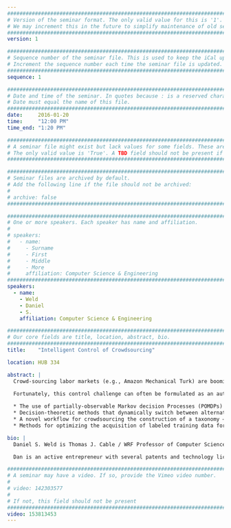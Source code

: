 ```yaml
---
################################################################################
# Version of the seminar format. The only valid value for this is '1'. 
# We may increment this in the future to simplify maintenance of old seminars.
################################################################################
version: 1

################################################################################
# Sequence number of the seminar file. This is used to keep the iCal up to date.
# Increment the sequence number each time the seminar file is updated.
################################################################################
sequence: 1

################################################################################
# Date and time of the seminar. In quotes because : is a reserved character.
# Date must equal the name of this file.
################################################################################
date:     2016-01-20
time:     "12:00 PM"
time_end: "1:20 PM"

################################################################################
# A seminar file might exist but lack values for some fields. These are 'TBD'. 
# The only valid value is 'True'. A TBD field should not be present if 'False'.
################################################################################

################################################################################
# Seminar files are archived by default.
# Add the following line if the file should not be archived:
#
# archive: false
################################################################################

################################################################################
# One or more speakers. Each speaker has name and affiliation.
#
# speakers:
#   - name: 
#     - Surname
#     - First
#     - Middle
#     - More
#     affiliation: Computer Science & Engineering 
################################################################################
speakers:
  - name: 
    - Weld
    - Daniel
    - S.
    affiliation: Computer Science & Engineering 

################################################################################
# Our core fields are title, location, abstract, bio.
################################################################################
title:    "Intelligent Control of Crowdsourcing"

location: HUB 334

abstract: |
  Crowd-sourcing labor markets (e.g., Amazon Mechanical Turk) are booming, because they enable rapid construction of complex workflows that seamlessly mix human computation with computer automation. Example applications range from photo tagging to audio-visual transcription and interlingual translation. Similarly, workflows on citizen science sites (e.g. GalaxyZoo) have allowed ordinary people to pool their effort and make interesting discoveries. Unfortunately, constructing a good workflow is difficult, because the quality of the work performed by humans is highly variable. Typically, a task designer will experiment with several alternative workflows to accomplish a task, varying the amount of redundant labor, until she devises a control strategy that delivers acceptable performance.

  Fortunately, this control challenge can often be formulated as an automated planning problem ripe for algorithms from the probabilistic planning and reinforcement learning literature. I describe our recent work on the decision-theoretic control of crowd sourcing and suggest open problems for future research. In particular, I discuss:
  
  * The use of partially-observable Markov decision Processes (POMDPs) to control voting on binary-choice questions and iterative improvement workflows.
  * Decision-theoretic methods that dynamically switch between alternative workflows in a way that improves on traditional (static) A-B testing.
  * A novel workflow for crowdsourcing the construction of a taxonomy — a challenging problem since it demands a global perspective of the input data when no one worker sees more than a tiny fraction.
  * Methods for optimizing the acquisition of labeled training data for use in machine learning applications; this an important special case, since data annotation is often crowd-sourced.

bio: |
  Daniel S. Weld is Thomas J. Cable / WRF Professor of Computer Science & Engineering at the University of Washington and an Entrepreneurial Faculty Fellow. After formative education at Phillips Academy, he received bachelor's degrees in both CS and Biochemistry at Yale University in 1982. He landed a Ph.D. from the MIT Artificial Intelligence Lab in 1988, received a Presidential Young Investigator's award in 1989, an Office of Naval Research Young Investigator's award in 1990, was named AAAI Fellow in 1999 and deemed ACM Fellow in 2005. Dan was a founding editor for the Journal of AI Research, was area editor for the Journal of the ACM, guest editor for Computational Intelligence and Artificial Intelligence, and was Program Chair for AAAI-96. Dan has published two books and scads of technical papers.

  Dan is an active entrepreneur with several patents and technology licenses. He co-founded Netbot Incorporated, creator of Jango Shopping Search (acquired by Excite), AdRelevance, a monitoring service for internet advertising, (acquired by Media Metrix), Nimble Technology, a data integration company (acquired by Actuate). Dan is a Venture Partner at the Madrona Venture Group, and a member of the Technical Advisory Boards for the Allen Institute for Artificial Intelligence, Context Relevant, Spare5, and Madrona.

################################################################################
# A seminar may have a video. If so, provide the Vimeo video number.
#
# video: 142303577
#
# If not, this field should not be present 
################################################################################
video: 153813453
---
```

